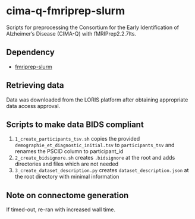 # cima-q-fmriprep-slurm
Scripts for preprocessing the Consortium for the Early Identification of Alzheimer’s Disease (CIMA-Q) with fMRIPrep2.2.7lts.
## Dependency
- [fmriprep-slurm](https://simexp-documentation.readthedocs.io/en/latest/giga_preprocessing/preprocessing.html)
## Retrieving data
Data was downloaded from the LORIS platform after obtaining appropriate data access approval.

## Scripts to make data BIDS compliant
1. `1_create_participants_tsv.sh` copies the provided `demographie_et_diagnostic_initial.tsv` to `participants_tsv` and renames the PSCID column to participant_id
2. `2_create_bidsignore.sh` creates `.bidsignore` at the root and adds directories and files which are not needed
3. `3_create_dataset_description.py` creates `dataset_description.json` at the root directory with minimal information

## Note on connectome generation
If timed-out, re-ran with increased wall time. 
